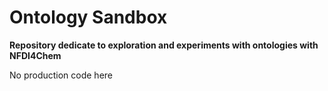# Ontology Sandbox

**Repository dedicate to exploration and experiments with ontologies with NFDI4Chem**

No production code here



